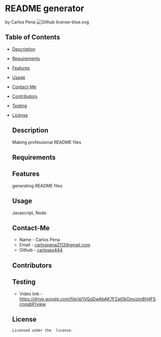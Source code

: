 # README generator
  by Carlos Pena
  ![Github license](https://img.shields.io/badge/license-)-blue.svg
  ## Table of Contents
  * [Description](#description)
  * [Requirements](#requirements)
  * [Features](#features)
  * [Usage](#usage)
  * [Contact-Me](#contact-me)
  * [Contributors](#contributors)
  * [Testing](#testing)
  
* [License](#license)

  ## Description
  Making professional README files
  ## Requirements
  
  ## Features
  generating README files
  ## Usage
  Javascript, Node
  ## Contact-Me
  * Name - Carlos Pena
  * Email - carlospena2112@gmail.com
  * Github - [carlosps444](https://github.com/carlosps444/)
  ## Contributors
  
  ## Testing
  * Video link - https://drive.google.com/file/d/1VQqDwAbAK7FZat0bOmxzm8H4FScnggbP/view
  
  ## License
    
      
      Licensed under the  license.

